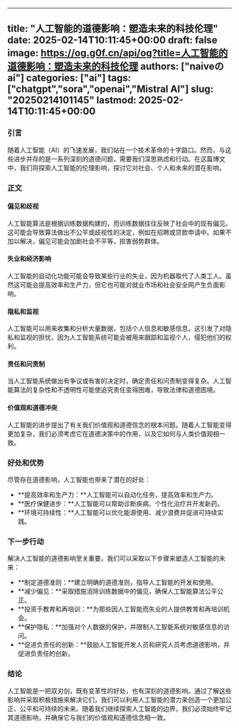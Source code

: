 
---
title: "人工智能的道德影响：塑造未来的科技伦理"
date: 2025-02-14T10:11:45+00:00
draft: false
image: https://og.g0f.cn/api/og?title=人工智能的道德影响：塑造未来的科技伦理
authors: ["naiveのai"]
categories: ["ai"]
tags: ["chatgpt","sora","openai","Mistral AI"]
slug: "20250214101145"
lastmod: 2025-02-14T10:11:45+00:00
---
### 引言

随着人工智能（AI）的飞速发展，我们站在一个技术革命的十字路口。然而，与这些进步并存的是一系列深刻的道德问题，需要我们深思熟虑和行动。在这篇博文中，我们将探索人工智能的伦理影响，探讨它对社会、个人和未来的潜在影响。

### 正文

#### 偏见和歧视

人工智能算法是根据训练数据构建的，而训练数据往往反映了社会中的现有偏见。这可能会导致算法做出不公平或歧视性的决定，例如在招聘或贷款申请中。如果不加以解决，偏见可能会加剧社会不平等，损害弱势群体。

#### 失业和经济影响

人工智能的自动化功能可能会导致某些行业的失业，因为机器取代了人类工人。虽然这可能会提高效率和生产力，但它也可能对就业市场和社会安全网产生负面影响。

#### 隐私和监视

人工智能可以用来收集和分析大量数据，包括个人信息和敏感信息。这引发了对隐私和监视的担忧，因为人工智能系统可能会被用来跟踪和监视个人，侵犯他们的权利。

#### 责任和问责制

当人工智能系统做出有争议或有害的决定时，确定责任和问责制变得复杂。人工智能算法的复杂性和不透明性可能使追究责任变得困难，导致法律和道德困境。

#### 价值观和道德冲突

人工智能的进步提出了有关我们价值观和道德信念的根本问题。随着人工智能变得更加复杂，我们必须考虑它在道德决策中的作用，以及它如何与人类价值观相一致。

### 好处和优势

尽管存在道德影响，人工智能也带来了潜在的好处：

- **提高效率和生产力：**人工智能可以自动化任务，提高效率和生产力。
- **医疗保健进步：**人工智能可以帮助诊断疾病、个性化治疗并开发新药。
- **环境可持续性：**人工智能可以优化能源使用、减少浪费并促进可持续实践。

### 下一步行动

解决人工智能的道德影响至关重要。我们可以采取以下步骤来塑造人工智能的未来：

- **制定道德准则：**建立明确的道德准则，指导人工智能的开发和使用。
- **减少偏见：**采取措施消除训练数据中的偏见，确保人工智能算法公平公正。
- **投资于教育和再培训：**为那些因人工智能而失业的人提供教育和再培训机会。
- **保护隐私：**加强对个人数据的保护，并限制人工智能系统对敏感信息的访问。
- **促进负责任的创新：**鼓励人工智能开发人员和研究人员考虑道德影响，并促进负责任的创新。

### 结论

人工智能是一把双刃剑，既有变革性的好处，也有深刻的道德影响。通过了解这些影响并采取积极措施来解决它们，我们可以利用人工智能的潜力来创造一个更加公正、公平和可持续的未来。随着我们继续探索人工智能的边界，我们必须始终牢记其道德影响，并确保它与我们的价值观和道德信念相一致。